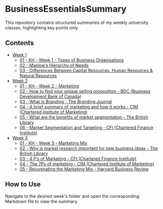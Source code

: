 # BusinessEssentialsSummary
This repository contains structured summaries of my weekly university classes, highlighting key points only.

## Contents

- [Week 1](Week%201/)
  - [01 - KH - Week 1 - Types of Business Organisations](Week%201/01%20-%20KH%20-%20Week%201%20-%20Types%20of%20Business%20Organisations.md)
  - [02 - Maslow’s Hierarchy of Needs](Week%201/02%20-%20Maslow’s%20Hierarchy%20of%20Needs.md)
  - [03 - Differences Between Capital Resources, Human Resources & Natural Resources](Week%201/03%20-%20Differences%20Between%20Capital%20Resources%2C%20Human%20Resources%20%26%20Natural%20Resources.md)
- [Week 2](Week%202/)
  - [01 - KH - Week 2 - Marketing](01%20-%20KH%20-%20Week%202%20-%20Marketing.md)
  - [02 - How to find your unique selling proposition - BDC (Business Development Bank of Canada)](Week%202/02%20-%20How%20to%20find%20your%20unique%20selling%20proposition%20-%20BDC%20(Business%20Development%20Bank%20of%20Canada).md)
  - [03 - What is Branding - The Branding Journal](Week%202/03%20-%20What%20is%20Branding%20-%20The%20Branding%20Journal.md)
  - [04 - A brief summary of marketing and how it works - CIM (Chartered Institute of Marketing)](Week%202/04%20-%20A%20brief%20summary%20of%20marketing%20and%20how%20it%20works%20-%20CIM%20(Chartered%20Institute%20of%20Marketing).md)
  - [05 - What are the benefits of market segmentation - The British Library](Week%202/05%20-%20What%20are%20the%20benefits%20of%20market%20segmentation%20-%20The%20British%20Library.md)
  - [06 - Market Segmentation and Targeting - CFI (Chartered Finance Institute)](Week%202/06%20-%20Market%20Segmentation%20and%20Targeting%20-%20CFI%20(Chartered%20Finance%20Institute).md)
- [Week 3](Week%203/)
  - [01 - KH - Week 3 - Marketing Mix](Week%203/01%20-%20KH%20-%20Week%203%20-%20Marketing%20Mix.md)
  - [02 - Why is market research important for new business ideas - The British Library](Week%203/02%20-%20Why%20is%20market%20research%20important%20for%20new%20business%20ideas%20-%20The%20British%20Library.md)
  - [03 - 4 P’s of Marketing - CFI (Chartered Finance Institute)](Week%203/03%20-%204%20P’s%20of%20Marketing%20-%20CFI%20(Chartered%20Finance%20Institute).md)
  - [04 - The 7Ps of marketing - CIM (Chartered Institute of Marketing)](Week%203/04%20-%20The%207Ps%20of%20marketing%20-%20CIM%20(Chartered%20Institute%20of%20Marketing).md)
  - [05 - Rejuvenating the Marketing Mix - Harvard Business Review](Week%203/05%20-%20Rejuvenating%20the%20Marketing%20Mix%20-%20Harvard%20Business%20Review.md)

## How to Use
Navigate to the desired week's folder and open the corresponding Markdown file to view the summary.
